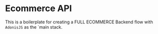 # Ecommerce API

This is a boilerplate for creating a FULL ECOMMERCE Backend flow with `AdonisJS` as the `main stack.

